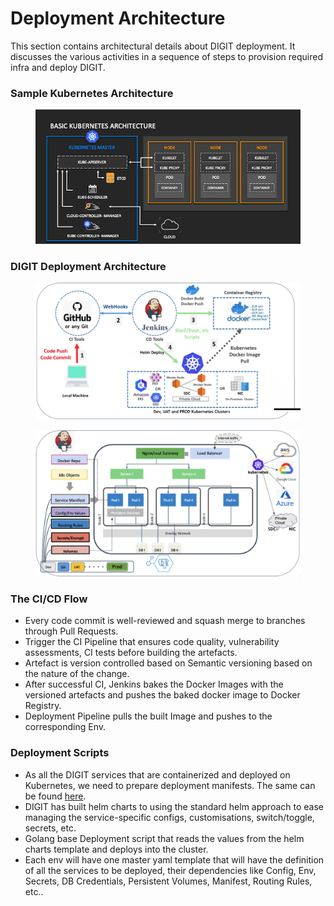 # Deployment Architecture

This section contains architectural details about DIGIT deployment. It discusses the various activities in a sequence of steps to provision required infra and deploy DIGIT.

### Sample Kubernetes Architecture

<figure><img src="../../../.gitbook/assets/image (106).png" alt=""><figcaption></figcaption></figure>

### DIGIT Deployment Architecture

<figure><img src="../../../.gitbook/assets/image (113).png" alt=""><figcaption></figcaption></figure>

<figure><img src="../../../.gitbook/assets/image (115).png" alt=""><figcaption></figcaption></figure>

### The CI/CD Flow

* Every code commit is well-reviewed and squash merge to branches through Pull Requests.
* Trigger the CI Pipeline that ensures code quality, vulnerability assessments, CI tests before building the artefacts.
* Artefact is version controlled based on Semantic versioning based on the nature of the change.
* After successful CI, Jenkins bakes the Docker Images with the versioned artefacts and pushes the baked docker image to Docker Registry.
* Deployment Pipeline pulls the built Image and pushes to the corresponding Env.

### Deployment Scripts

* As all the DIGIT services that are containerized and deployed on Kubernetes, we need to prepare deployment manifests. The same can be found [here](https://github.com/egovernments/Train-InfraOps).
* DIGIT has built helm charts to using the standard helm approach to ease managing the service-specific configs, customisations, switch/toggle, secrets, etc.
* Golang base Deployment script that reads the values from the helm charts template and deploys into the cluster.
* Each env will have one master yaml template that will have the definition of all the services to be deployed, their dependencies like Config, Env, Secrets, DB Credentials, Persistent Volumes, Manifest, Routing Rules, etc..
